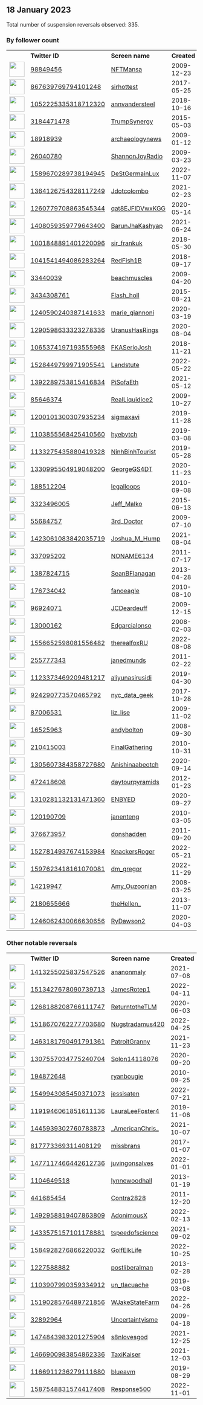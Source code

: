 
## 18 January 2023
Total number of suspension reversals observed: 335.

### By follower count
<table><tr><th></th><th align="left">Twitter ID</th><th align="left">Screen name</th>
<th align="left">Created</th><th align="left">Status</th><th align="left">Suspended</th><th align="left">Followers</th>
<tr><td><a href="https://pbs.twimg.com/profile_images/1667920927114272768/1ohGRbdn_normal.jpg"><img src="https://pbs.twimg.com/profile_images/1667920927114272768/1ohGRbdn_normal.jpg" width="40px" height="40px" align="center"/></a></td><td><a href="https://twitter.com/intent/user?user_id=98849456">98849456</a></td><td><a href="https://twitter.com/NFTMansa">NFTMansa</a></td><td>2009-12-23</td><td align="center"></td><td>2023-01-13</td><td>107335</td></tr>
<tr><td><a href="https://pbs.twimg.com/profile_images/1621724574395305984/CLylZocU_normal.jpg"><img src="https://pbs.twimg.com/profile_images/1621724574395305984/CLylZocU_normal.jpg" width="40px" height="40px" align="center"/></a></td><td><a href="https://twitter.com/intent/user?user_id=867639769794101248">867639769794101248</a></td><td><a href="https://twitter.com/sirhottest">sirhottest</a></td><td>2017-05-25</td><td align="center"></td><td>2022-11-24</td><td>93564</td></tr>
<tr><td><a href="https://pbs.twimg.com/profile_images/1659333778580414464/ymos0Vfa_normal.jpg"><img src="https://pbs.twimg.com/profile_images/1659333778580414464/ymos0Vfa_normal.jpg" width="40px" height="40px" align="center"/></a></td><td><a href="https://twitter.com/intent/user?user_id=1052225335318712320">1052225335318712320</a></td><td><a href="https://twitter.com/annvandersteel">annvandersteel</a></td><td>2018-10-16</td><td align="center"></td><td></td><td>90178</td></tr>
<tr><td><a href="https://pbs.twimg.com/profile_images/1002235587808694274/osA1ld-Z_normal.jpg"><img src="https://pbs.twimg.com/profile_images/1002235587808694274/osA1ld-Z_normal.jpg" width="40px" height="40px" align="center"/></a></td><td><a href="https://twitter.com/intent/user?user_id=3184471478">3184471478</a></td><td><a href="https://twitter.com/TrumpSynergy">TrumpSynergy</a></td><td>2015-05-03</td><td align="center"></td><td></td><td>51144</td></tr>
<tr><td><a href="https://pbs.twimg.com/profile_images/70837918/P40112644e_1__normal.jpg"><img src="https://pbs.twimg.com/profile_images/70837918/P40112644e_1__normal.jpg" width="40px" height="40px" align="center"/></a></td><td><a href="https://twitter.com/intent/user?user_id=18918939">18918939</a></td><td><a href="https://twitter.com/archaeologynews">archaeologynews</a></td><td>2009-01-12</td><td align="center"></td><td>2023-01-13</td><td>31337</td></tr>
<tr><td><a href="https://pbs.twimg.com/profile_images/1273069360953909248/C2kzuW93_normal.jpg"><img src="https://pbs.twimg.com/profile_images/1273069360953909248/C2kzuW93_normal.jpg" width="40px" height="40px" align="center"/></a></td><td><a href="https://twitter.com/intent/user?user_id=26040780">26040780</a></td><td><a href="https://twitter.com/ShannonJoyRadio">ShannonJoyRadio</a></td><td>2009-03-23</td><td align="center"></td><td>2022-03-11</td><td>26298</td></tr>
<tr><td><a href="https://pbs.twimg.com/profile_images/1596284580343980034/xehi5jhh_normal.jpg"><img src="https://pbs.twimg.com/profile_images/1596284580343980034/xehi5jhh_normal.jpg" width="40px" height="40px" align="center"/></a></td><td><a href="https://twitter.com/intent/user?user_id=1589670289738194945">1589670289738194945</a></td><td><a href="https://twitter.com/DeStGermainLux">DeStGermainLux</a></td><td>2022-11-07</td><td align="center"></td><td>2023-01-01</td><td>26235</td></tr>
<tr><td><a href="https://pbs.twimg.com/profile_images/1664166036831371267/aCEprphf_normal.jpg"><img src="https://pbs.twimg.com/profile_images/1664166036831371267/aCEprphf_normal.jpg" width="40px" height="40px" align="center"/></a></td><td><a href="https://twitter.com/intent/user?user_id=1364126754328117249">1364126754328117249</a></td><td><a href="https://twitter.com/Jdotcolombo">Jdotcolombo</a></td><td>2021-02-23</td><td align="center"></td><td>2022-10-05</td><td>25517</td></tr>
<tr><td><a href="https://pbs.twimg.com/profile_images/1656703816711143424/xC8UARjU_normal.jpg"><img src="https://pbs.twimg.com/profile_images/1656703816711143424/xC8UARjU_normal.jpg" width="40px" height="40px" align="center"/></a></td><td><a href="https://twitter.com/intent/user?user_id=1260779708863545344">1260779708863545344</a></td><td><a href="https://twitter.com/qat8EJFlDVwxKGG">qat8EJFlDVwxKGG</a></td><td>2020-05-14</td><td align="center"></td><td>2023-01-12</td><td>18954</td></tr>
<tr><td><a href="https://pbs.twimg.com/profile_images/1626828128499924992/356cO6Iz_normal.jpg"><img src="https://pbs.twimg.com/profile_images/1626828128499924992/356cO6Iz_normal.jpg" width="40px" height="40px" align="center"/></a></td><td><a href="https://twitter.com/intent/user?user_id=1408059359779643400">1408059359779643400</a></td><td><a href="https://twitter.com/BarunJhaKashyap">BarunJhaKashyap</a></td><td>2021-06-24</td><td align="center"></td><td>2022-12-31</td><td>18954</td></tr>
<tr><td><a href="https://pbs.twimg.com/profile_images/1630297810510794752/0LvZ387L_normal.jpg"><img src="https://pbs.twimg.com/profile_images/1630297810510794752/0LvZ387L_normal.jpg" width="40px" height="40px" align="center"/></a></td><td><a href="https://twitter.com/intent/user?user_id=1001848891401220096">1001848891401220096</a></td><td><a href="https://twitter.com/sir_frankuk">sir_frankuk</a></td><td>2018-05-30</td><td align="center"></td><td>2022-07-04</td><td>16757</td></tr>
<tr><td><a href="https://pbs.twimg.com/profile_images/1617345848551038977/kpar0dQN_normal.jpg"><img src="https://pbs.twimg.com/profile_images/1617345848551038977/kpar0dQN_normal.jpg" width="40px" height="40px" align="center"/></a></td><td><a href="https://twitter.com/intent/user?user_id=1041541494086283264">1041541494086283264</a></td><td><a href="https://twitter.com/RedFish1B">RedFish1B</a></td><td>2018-09-17</td><td align="center"></td><td>2022-03-02</td><td>14940</td></tr>
<tr><td><a href="https://pbs.twimg.com/profile_images/1430937893791485953/f3gSr59Q_normal.jpg"><img src="https://pbs.twimg.com/profile_images/1430937893791485953/f3gSr59Q_normal.jpg" width="40px" height="40px" align="center"/></a></td><td><a href="https://twitter.com/intent/user?user_id=33440039">33440039</a></td><td><a href="https://twitter.com/beachmuscles">beachmuscles</a></td><td>2009-04-20</td><td align="center"></td><td>2022-11-24</td><td>13370</td></tr>
<tr><td><a href="https://pbs.twimg.com/profile_images/1584084957521186817/zot3mVd6_normal.jpg"><img src="https://pbs.twimg.com/profile_images/1584084957521186817/zot3mVd6_normal.jpg" width="40px" height="40px" align="center"/></a></td><td><a href="https://twitter.com/intent/user?user_id=3434308761">3434308761</a></td><td><a href="https://twitter.com/Flash_holl">Flash_holl</a></td><td>2015-08-21</td><td align="center">🚫</td><td>2022-11-02</td><td>10711</td></tr>
<tr><td><a href="https://pbs.twimg.com/profile_images/1644784430626504705/lpzK4doV_normal.jpg"><img src="https://pbs.twimg.com/profile_images/1644784430626504705/lpzK4doV_normal.jpg" width="40px" height="40px" align="center"/></a></td><td><a href="https://twitter.com/intent/user?user_id=1240590240387141633">1240590240387141633</a></td><td><a href="https://twitter.com/marie_giannoni">marie_giannoni</a></td><td>2020-03-19</td><td align="center"></td><td>2023-01-13</td><td>9940</td></tr>
<tr><td><a href="https://pbs.twimg.com/profile_images/1667979776026456065/zJoW4tUk_normal.jpg"><img src="https://pbs.twimg.com/profile_images/1667979776026456065/zJoW4tUk_normal.jpg" width="40px" height="40px" align="center"/></a></td><td><a href="https://twitter.com/intent/user?user_id=1290598633323278336">1290598633323278336</a></td><td><a href="https://twitter.com/UranusHasRings">UranusHasRings</a></td><td>2020-08-04</td><td align="center"></td><td>2022-12-25</td><td>9041</td></tr>
<tr><td><a href="https://pbs.twimg.com/profile_images/1617445576831864832/m-vMUVFK_normal.jpg"><img src="https://pbs.twimg.com/profile_images/1617445576831864832/m-vMUVFK_normal.jpg" width="40px" height="40px" align="center"/></a></td><td><a href="https://twitter.com/intent/user?user_id=1065374197193555968">1065374197193555968</a></td><td><a href="https://twitter.com/FKASerioJosh">FKASerioJosh</a></td><td>2018-11-21</td><td align="center"></td><td>2022-09-15</td><td>8636</td></tr>
<tr><td><a href="https://pbs.twimg.com/profile_images/1625442570091352067/aOCGrlII_normal.jpg"><img src="https://pbs.twimg.com/profile_images/1625442570091352067/aOCGrlII_normal.jpg" width="40px" height="40px" align="center"/></a></td><td><a href="https://twitter.com/intent/user?user_id=1528449799971905541">1528449799971905541</a></td><td><a href="https://twitter.com/Landstute">Landstute</a></td><td>2022-05-22</td><td align="center">👋</td><td>2022-10-11</td><td>7353</td></tr>
<tr><td><a href="https://pbs.twimg.com/profile_images/1506126428768808964/HmI7_Us8_normal.jpg"><img src="https://pbs.twimg.com/profile_images/1506126428768808964/HmI7_Us8_normal.jpg" width="40px" height="40px" align="center"/></a></td><td><a href="https://twitter.com/intent/user?user_id=1392289753815416834">1392289753815416834</a></td><td><a href="https://twitter.com/PiSofaEth">PiSofaEth</a></td><td>2021-05-12</td><td align="center"></td><td>2023-01-11</td><td>5854</td></tr>
<tr><td><a href="https://pbs.twimg.com/profile_images/1247328865703399425/y5Fg9i2R_normal.jpg"><img src="https://pbs.twimg.com/profile_images/1247328865703399425/y5Fg9i2R_normal.jpg" width="40px" height="40px" align="center"/></a></td><td><a href="https://twitter.com/intent/user?user_id=85646374">85646374</a></td><td><a href="https://twitter.com/RealLiquidice2">RealLiquidice2</a></td><td>2009-10-27</td><td align="center"></td><td>2022-11-07</td><td>5395</td></tr>
<tr><td><a href="https://pbs.twimg.com/profile_images/1607013957486739457/O8aZ2b9h_normal.jpg"><img src="https://pbs.twimg.com/profile_images/1607013957486739457/O8aZ2b9h_normal.jpg" width="40px" height="40px" align="center"/></a></td><td><a href="https://twitter.com/intent/user?user_id=1200101300307935234">1200101300307935234</a></td><td><a href="https://twitter.com/sigmaxavi">sigmaxavi</a></td><td>2019-11-28</td><td align="center"></td><td>2023-01-12</td><td>5213</td></tr>
<tr><td><a href="https://pbs.twimg.com/profile_images/1653080376074551299/XQVER78d_normal.jpg"><img src="https://pbs.twimg.com/profile_images/1653080376074551299/XQVER78d_normal.jpg" width="40px" height="40px" align="center"/></a></td><td><a href="https://twitter.com/intent/user?user_id=1103855568425410560">1103855568425410560</a></td><td><a href="https://twitter.com/hyebytch">hyebytch</a></td><td>2019-03-08</td><td align="center"></td><td>2023-01-13</td><td>5119</td></tr>
<tr><td><a href="https://pbs.twimg.com/profile_images/1136333222537601024/PfwFWMmC_normal.jpg"><img src="https://pbs.twimg.com/profile_images/1136333222537601024/PfwFWMmC_normal.jpg" width="40px" height="40px" align="center"/></a></td><td><a href="https://twitter.com/intent/user?user_id=1133275435880419328">1133275435880419328</a></td><td><a href="https://twitter.com/NinhBinhTourist">NinhBinhTourist</a></td><td>2019-05-28</td><td align="center"></td><td>2023-01-03</td><td>5104</td></tr>
<tr><td><a href="https://pbs.twimg.com/profile_images/1331000800726949889/6_Ra0DNQ_normal.jpg"><img src="https://pbs.twimg.com/profile_images/1331000800726949889/6_Ra0DNQ_normal.jpg" width="40px" height="40px" align="center"/></a></td><td><a href="https://twitter.com/intent/user?user_id=1330995504919048200">1330995504919048200</a></td><td><a href="https://twitter.com/GeorgeGS4DT">GeorgeGS4DT</a></td><td>2020-11-23</td><td align="center"></td><td>2022-11-29</td><td>4703</td></tr>
<tr><td><a href="https://pbs.twimg.com/profile_images/1659942985205686272/wLn2fiR3_normal.jpg"><img src="https://pbs.twimg.com/profile_images/1659942985205686272/wLn2fiR3_normal.jpg" width="40px" height="40px" align="center"/></a></td><td><a href="https://twitter.com/intent/user?user_id=188512204">188512204</a></td><td><a href="https://twitter.com/legalloops">legalloops</a></td><td>2010-09-08</td><td align="center"></td><td>2023-01-13</td><td>4607</td></tr>
<tr><td><a href="https://pbs.twimg.com/profile_images/1601707665549402117/xzUmZ-nk_normal.jpg"><img src="https://pbs.twimg.com/profile_images/1601707665549402117/xzUmZ-nk_normal.jpg" width="40px" height="40px" align="center"/></a></td><td><a href="https://twitter.com/intent/user?user_id=3323496005">3323496005</a></td><td><a href="https://twitter.com/Jeff_Malko">Jeff_Malko</a></td><td>2015-06-13</td><td align="center"></td><td>2023-01-07</td><td>4514</td></tr>
<tr><td><a href="https://pbs.twimg.com/profile_images/1348901286821978112/g5H9a2sV_normal.jpg"><img src="https://pbs.twimg.com/profile_images/1348901286821978112/g5H9a2sV_normal.jpg" width="40px" height="40px" align="center"/></a></td><td><a href="https://twitter.com/intent/user?user_id=55684757">55684757</a></td><td><a href="https://twitter.com/3rd_Doctor">3rd_Doctor</a></td><td>2009-07-10</td><td align="center"></td><td></td><td>4276</td></tr>
<tr><td><a href="https://pbs.twimg.com/profile_images/1663707855319445506/jgFUdo00_normal.jpg"><img src="https://pbs.twimg.com/profile_images/1663707855319445506/jgFUdo00_normal.jpg" width="40px" height="40px" align="center"/></a></td><td><a href="https://twitter.com/intent/user?user_id=1423061083842035719">1423061083842035719</a></td><td><a href="https://twitter.com/Joshua_M_Hump">Joshua_M_Hump</a></td><td>2021-08-04</td><td align="center"></td><td>2022-09-22</td><td>3992</td></tr>
<tr><td><a href="https://pbs.twimg.com/profile_images/1515252401380507648/eEgV_bUo_normal.jpg"><img src="https://pbs.twimg.com/profile_images/1515252401380507648/eEgV_bUo_normal.jpg" width="40px" height="40px" align="center"/></a></td><td><a href="https://twitter.com/intent/user?user_id=337095202">337095202</a></td><td><a href="https://twitter.com/NONAME6134">NONAME6134</a></td><td>2011-07-17</td><td align="center"></td><td>2023-01-12</td><td>3926</td></tr>
<tr><td><a href="https://pbs.twimg.com/profile_images/1459442801788207107/jIlgVVb7_normal.jpg"><img src="https://pbs.twimg.com/profile_images/1459442801788207107/jIlgVVb7_normal.jpg" width="40px" height="40px" align="center"/></a></td><td><a href="https://twitter.com/intent/user?user_id=1387824715">1387824715</a></td><td><a href="https://twitter.com/SeanBFlanagan">SeanBFlanagan</a></td><td>2013-04-28</td><td align="center"></td><td>2022-07-16</td><td>3879</td></tr>
<tr><td><a href="https://pbs.twimg.com/profile_images/1657006365473230849/rT4xpyHo_normal.jpg"><img src="https://pbs.twimg.com/profile_images/1657006365473230849/rT4xpyHo_normal.jpg" width="40px" height="40px" align="center"/></a></td><td><a href="https://twitter.com/intent/user?user_id=176734042">176734042</a></td><td><a href="https://twitter.com/fanoeagle">fanoeagle</a></td><td>2010-08-10</td><td align="center"></td><td>2023-01-12</td><td>3666</td></tr>
<tr><td><a href="https://pbs.twimg.com/profile_images/1416795381229400066/PqmPPVKw_normal.jpg"><img src="https://pbs.twimg.com/profile_images/1416795381229400066/PqmPPVKw_normal.jpg" width="40px" height="40px" align="center"/></a></td><td><a href="https://twitter.com/intent/user?user_id=96924071">96924071</a></td><td><a href="https://twitter.com/JCDeardeuff">JCDeardeuff</a></td><td>2009-12-15</td><td align="center"></td><td>2022-10-14</td><td>3572</td></tr>
<tr><td><a href="https://pbs.twimg.com/profile_images/768126494631747586/eOhsJgHB_normal.jpg"><img src="https://pbs.twimg.com/profile_images/768126494631747586/eOhsJgHB_normal.jpg" width="40px" height="40px" align="center"/></a></td><td><a href="https://twitter.com/intent/user?user_id=13000162">13000162</a></td><td><a href="https://twitter.com/Edgarcialonso">Edgarcialonso</a></td><td>2008-02-03</td><td align="center"></td><td>2022-07-30</td><td>3414</td></tr>
<tr><td><a href="https://pbs.twimg.com/profile_images/1668394997656240130/1n7fprzO_normal.jpg"><img src="https://pbs.twimg.com/profile_images/1668394997656240130/1n7fprzO_normal.jpg" width="40px" height="40px" align="center"/></a></td><td><a href="https://twitter.com/intent/user?user_id=1556652598081556482">1556652598081556482</a></td><td><a href="https://twitter.com/therealfoxRU">therealfoxRU</a></td><td>2022-08-08</td><td align="center"></td><td>2022-11-22</td><td>3319</td></tr>
<tr><td><a href="https://pbs.twimg.com/profile_images/1012051510623027200/CCruOfUM_normal.jpg"><img src="https://pbs.twimg.com/profile_images/1012051510623027200/CCruOfUM_normal.jpg" width="40px" height="40px" align="center"/></a></td><td><a href="https://twitter.com/intent/user?user_id=255777343">255777343</a></td><td><a href="https://twitter.com/janedmunds">janedmunds</a></td><td>2011-02-22</td><td align="center"></td><td>2023-01-12</td><td>2940</td></tr>
<tr><td><a href="https://pbs.twimg.com/profile_images/1567960120335671304/9YksbcBS_normal.jpg"><img src="https://pbs.twimg.com/profile_images/1567960120335671304/9YksbcBS_normal.jpg" width="40px" height="40px" align="center"/></a></td><td><a href="https://twitter.com/intent/user?user_id=1123373469209481217">1123373469209481217</a></td><td><a href="https://twitter.com/aliyunasirusidi">aliyunasirusidi</a></td><td>2019-04-30</td><td align="center"></td><td>2023-01-10</td><td>2644</td></tr>
<tr><td><a href="https://pbs.twimg.com/profile_images/1309207681836683267/WG8C7QqJ_normal.jpg"><img src="https://pbs.twimg.com/profile_images/1309207681836683267/WG8C7QqJ_normal.jpg" width="40px" height="40px" align="center"/></a></td><td><a href="https://twitter.com/intent/user?user_id=924290773570465792">924290773570465792</a></td><td><a href="https://twitter.com/nyc_data_geek">nyc_data_geek</a></td><td>2017-10-28</td><td align="center"></td><td>2022-08-03</td><td>2592</td></tr>
<tr><td><a href="https://pbs.twimg.com/profile_images/1615175985292365824/jpVogO4k_normal.jpg"><img src="https://pbs.twimg.com/profile_images/1615175985292365824/jpVogO4k_normal.jpg" width="40px" height="40px" align="center"/></a></td><td><a href="https://twitter.com/intent/user?user_id=87006531">87006531</a></td><td><a href="https://twitter.com/liz_lise">liz_lise</a></td><td>2009-11-02</td><td align="center"></td><td>2022-08-11</td><td>2486</td></tr>
<tr><td><a href="https://pbs.twimg.com/profile_images/1651136359396958208/kszRnB7g_normal.jpg"><img src="https://pbs.twimg.com/profile_images/1651136359396958208/kszRnB7g_normal.jpg" width="40px" height="40px" align="center"/></a></td><td><a href="https://twitter.com/intent/user?user_id=16525963">16525963</a></td><td><a href="https://twitter.com/andybolton">andybolton</a></td><td>2008-09-30</td><td align="center"></td><td>2022-08-18</td><td>2448</td></tr>
<tr><td><a href="https://pbs.twimg.com/profile_images/1608845852025688065/njHrEckw_normal.jpg"><img src="https://pbs.twimg.com/profile_images/1608845852025688065/njHrEckw_normal.jpg" width="40px" height="40px" align="center"/></a></td><td><a href="https://twitter.com/intent/user?user_id=210415003">210415003</a></td><td><a href="https://twitter.com/FinalGathering">FinalGathering</a></td><td>2010-10-31</td><td align="center"></td><td>2023-01-12</td><td>2379</td></tr>
<tr><td><a href="https://pbs.twimg.com/profile_images/1664541087720177664/lUd-GC0y_normal.jpg"><img src="https://pbs.twimg.com/profile_images/1664541087720177664/lUd-GC0y_normal.jpg" width="40px" height="40px" align="center"/></a></td><td><a href="https://twitter.com/intent/user?user_id=1305607384358727680">1305607384358727680</a></td><td><a href="https://twitter.com/Anishinaabeotch">Anishinaabeotch</a></td><td>2020-09-14</td><td align="center"></td><td>2023-01-13</td><td>2327</td></tr>
<tr><td><a href="https://pbs.twimg.com/profile_images/966139562622930945/KEvY4zNo_normal.jpg"><img src="https://pbs.twimg.com/profile_images/966139562622930945/KEvY4zNo_normal.jpg" width="40px" height="40px" align="center"/></a></td><td><a href="https://twitter.com/intent/user?user_id=472418608">472418608</a></td><td><a href="https://twitter.com/daytourpyramids">daytourpyramids</a></td><td>2012-01-23</td><td align="center"></td><td>2023-01-09</td><td>2290</td></tr>
<tr><td><a href="https://pbs.twimg.com/profile_images/1609746552787968000/oNQr7yTV_normal.jpg"><img src="https://pbs.twimg.com/profile_images/1609746552787968000/oNQr7yTV_normal.jpg" width="40px" height="40px" align="center"/></a></td><td><a href="https://twitter.com/intent/user?user_id=1310281132131471360">1310281132131471360</a></td><td><a href="https://twitter.com/ENBYED">ENBYED</a></td><td>2020-09-27</td><td align="center"></td><td>2023-01-10</td><td>2247</td></tr>
<tr><td><a href="https://pbs.twimg.com/profile_images/1011347896493531137/dM5XdtbB_normal.jpg"><img src="https://pbs.twimg.com/profile_images/1011347896493531137/dM5XdtbB_normal.jpg" width="40px" height="40px" align="center"/></a></td><td><a href="https://twitter.com/intent/user?user_id=120190709">120190709</a></td><td><a href="https://twitter.com/janenteng">janenteng</a></td><td>2010-03-05</td><td align="center"></td><td></td><td>2226</td></tr>
<tr><td><a href="https://pbs.twimg.com/profile_images/1599226137695043584/UiXks7VF_normal.jpg"><img src="https://pbs.twimg.com/profile_images/1599226137695043584/UiXks7VF_normal.jpg" width="40px" height="40px" align="center"/></a></td><td><a href="https://twitter.com/intent/user?user_id=376673957">376673957</a></td><td><a href="https://twitter.com/donshadden">donshadden</a></td><td>2011-09-20</td><td align="center"></td><td>2023-01-06</td><td>2009</td></tr>
<tr><td><a href="https://pbs.twimg.com/profile_images/1605433032957366272/N0LdSStP_normal.jpg"><img src="https://pbs.twimg.com/profile_images/1605433032957366272/N0LdSStP_normal.jpg" width="40px" height="40px" align="center"/></a></td><td><a href="https://twitter.com/intent/user?user_id=1527814937674153984">1527814937674153984</a></td><td><a href="https://twitter.com/KnackersRoger">KnackersRoger</a></td><td>2022-05-21</td><td align="center"></td><td>2023-01-11</td><td>1968</td></tr>
<tr><td><a href="https://pbs.twimg.com/profile_images/1597631916563468292/LqOQgvpU_normal.jpg"><img src="https://pbs.twimg.com/profile_images/1597631916563468292/LqOQgvpU_normal.jpg" width="40px" height="40px" align="center"/></a></td><td><a href="https://twitter.com/intent/user?user_id=1597623418161070081">1597623418161070081</a></td><td><a href="https://twitter.com/dm_gregor">dm_gregor</a></td><td>2022-11-29</td><td align="center"></td><td>2023-01-09</td><td>1960</td></tr>
<tr><td><a href="https://pbs.twimg.com/profile_images/1538002698926141441/SyZ-jGeE_normal.jpg"><img src="https://pbs.twimg.com/profile_images/1538002698926141441/SyZ-jGeE_normal.jpg" width="40px" height="40px" align="center"/></a></td><td><a href="https://twitter.com/intent/user?user_id=14219947">14219947</a></td><td><a href="https://twitter.com/Amy_Ouzoonian">Amy_Ouzoonian</a></td><td>2008-03-25</td><td align="center"></td><td>2023-01-10</td><td>1939</td></tr>
<tr><td><a href="https://pbs.twimg.com/profile_images/1324984122209673216/wfG2TyzB_normal.jpg"><img src="https://pbs.twimg.com/profile_images/1324984122209673216/wfG2TyzB_normal.jpg" width="40px" height="40px" align="center"/></a></td><td><a href="https://twitter.com/intent/user?user_id=2180655666">2180655666</a></td><td><a href="https://twitter.com/theHellen_">theHellen_</a></td><td>2013-11-07</td><td align="center"></td><td>2022-08-15</td><td>1786</td></tr>
<tr><td><a href="https://pbs.twimg.com/profile_images/1615732693245001730/Q5e6QxY5_normal.jpg"><img src="https://pbs.twimg.com/profile_images/1615732693245001730/Q5e6QxY5_normal.jpg" width="40px" height="40px" align="center"/></a></td><td><a href="https://twitter.com/intent/user?user_id=1246062430066630656">1246062430066630656</a></td><td><a href="https://twitter.com/RyDawson2">RyDawson2</a></td><td>2020-04-03</td><td align="center"></td><td></td><td>1652</td></tr>
</table>

### Other notable reversals
<table><tr><th></th><th align="left">Twitter ID</th><th align="left">Screen name</th>
<th align="left">Created</th><th align="left">Status</th><th align="left">Suspended</th><th align="left">Followers</th>
<tr><td><a href="https://pbs.twimg.com/profile_images/1508481535929843712/nR6JzCTC_normal.jpg"><img src="https://pbs.twimg.com/profile_images/1508481535929843712/nR6JzCTC_normal.jpg" width="40px" height="40px" align="center"/></a></td><td><a href="https://twitter.com/intent/user?user_id=1413255025837547526">1413255025837547526</a></td><td><a href="https://twitter.com/ananonmaly">ananonmaly</a></td><td>2021-07-08</td><td align="center"></td><td>2022-10-21</td><td>342</td></tr>
<tr><td><a href="https://pbs.twimg.com/profile_images/1541607246722899972/QLWjrn4q_normal.jpg"><img src="https://pbs.twimg.com/profile_images/1541607246722899972/QLWjrn4q_normal.jpg" width="40px" height="40px" align="center"/></a></td><td><a href="https://twitter.com/intent/user?user_id=1513427678090739713">1513427678090739713</a></td><td><a href="https://twitter.com/JamesRotep1">JamesRotep1</a></td><td>2022-04-11</td><td align="center"></td><td>2022-10-14</td><td>4</td></tr>
<tr><td><a href="https://pbs.twimg.com/profile_images/1550964374558449664/s7o4y_Il_normal.jpg"><img src="https://pbs.twimg.com/profile_images/1550964374558449664/s7o4y_Il_normal.jpg" width="40px" height="40px" align="center"/></a></td><td><a href="https://twitter.com/intent/user?user_id=1268188208766111747">1268188208766111747</a></td><td><a href="https://twitter.com/ReturntotheTLM">ReturntotheTLM</a></td><td>2020-06-03</td><td align="center"></td><td>2022-12-29</td><td>331</td></tr>
<tr><td><a href="https://pbs.twimg.com/profile_images/1518670940678238208/cI5_YzI6_normal.jpg"><img src="https://pbs.twimg.com/profile_images/1518670940678238208/cI5_YzI6_normal.jpg" width="40px" height="40px" align="center"/></a></td><td><a href="https://twitter.com/intent/user?user_id=1518670762277703680">1518670762277703680</a></td><td><a href="https://twitter.com/Nugstradamus420">Nugstradamus420</a></td><td>2022-04-25</td><td align="center"></td><td>2023-01-11</td><td>7</td></tr>
<tr><td><a href="https://pbs.twimg.com/profile_images/1612547227053948928/mLOe2Xrp_normal.jpg"><img src="https://pbs.twimg.com/profile_images/1612547227053948928/mLOe2Xrp_normal.jpg" width="40px" height="40px" align="center"/></a></td><td><a href="https://twitter.com/intent/user?user_id=1463181790491791361">1463181790491791361</a></td><td><a href="https://twitter.com/PatroitGranny">PatroitGranny</a></td><td>2021-11-23</td><td align="center"></td><td>2023-01-11</td><td>685</td></tr>
<tr><td><a href="https://abs.twimg.com/sticky/default_profile_images/default_profile_normal.png"><img src="https://abs.twimg.com/sticky/default_profile_images/default_profile_normal.png" width="40px" height="40px" align="center"/></a></td><td><a href="https://twitter.com/intent/user?user_id=1307557034775240704">1307557034775240704</a></td><td><a href="https://twitter.com/Solon14118076">Solon14118076</a></td><td>2020-09-20</td><td align="center"></td><td>2023-01-12</td><td>42</td></tr>
<tr><td><a href="https://pbs.twimg.com/profile_images/1758000522/image_normal.jpg"><img src="https://pbs.twimg.com/profile_images/1758000522/image_normal.jpg" width="40px" height="40px" align="center"/></a></td><td><a href="https://twitter.com/intent/user?user_id=194872648">194872648</a></td><td><a href="https://twitter.com/ryanbougie">ryanbougie</a></td><td>2010-09-25</td><td align="center"></td><td>2023-01-10</td><td>683</td></tr>
<tr><td><a href="https://pbs.twimg.com/profile_images/1562115139255549952/fge8IwQV_normal.jpg"><img src="https://pbs.twimg.com/profile_images/1562115139255549952/fge8IwQV_normal.jpg" width="40px" height="40px" align="center"/></a></td><td><a href="https://twitter.com/intent/user?user_id=1549943085450371073">1549943085450371073</a></td><td><a href="https://twitter.com/jessisaten">jessisaten</a></td><td>2022-07-21</td><td align="center">🔒</td><td>2023-01-13</td><td>528</td></tr>
<tr><td><a href="https://pbs.twimg.com/profile_images/1306291758557540360/yjZ9KYHY_normal.jpg"><img src="https://pbs.twimg.com/profile_images/1306291758557540360/yjZ9KYHY_normal.jpg" width="40px" height="40px" align="center"/></a></td><td><a href="https://twitter.com/intent/user?user_id=1191946061851611136">1191946061851611136</a></td><td><a href="https://twitter.com/LauraLeeFoster4">LauraLeeFoster4</a></td><td>2019-11-06</td><td align="center"></td><td>2023-01-13</td><td>239</td></tr>
<tr><td><a href="https://pbs.twimg.com/profile_images/1577873672483676160/MixJ5rnl_normal.jpg"><img src="https://pbs.twimg.com/profile_images/1577873672483676160/MixJ5rnl_normal.jpg" width="40px" height="40px" align="center"/></a></td><td><a href="https://twitter.com/intent/user?user_id=1445939302760783873">1445939302760783873</a></td><td><a href="https://twitter.com/_AmericanChris_">_AmericanChris_</a></td><td>2021-10-07</td><td align="center"></td><td>2022-12-05</td><td>306</td></tr>
<tr><td><a href="https://pbs.twimg.com/profile_images/1601812870882213888/18OQyE7k_normal.jpg"><img src="https://pbs.twimg.com/profile_images/1601812870882213888/18OQyE7k_normal.jpg" width="40px" height="40px" align="center"/></a></td><td><a href="https://twitter.com/intent/user?user_id=817773369311408129">817773369311408129</a></td><td><a href="https://twitter.com/missbrans">missbrans</a></td><td>2017-01-07</td><td align="center"></td><td>2022-12-23</td><td>554</td></tr>
<tr><td><a href="https://pbs.twimg.com/profile_images/1637815232247771139/L7iUNb_P_normal.jpg"><img src="https://pbs.twimg.com/profile_images/1637815232247771139/L7iUNb_P_normal.jpg" width="40px" height="40px" align="center"/></a></td><td><a href="https://twitter.com/intent/user?user_id=1477117466442612736">1477117466442612736</a></td><td><a href="https://twitter.com/juvingonsalves">juvingonsalves</a></td><td>2022-01-01</td><td align="center"></td><td>2022-12-01</td><td>224</td></tr>
<tr><td><a href="https://abs.twimg.com/sticky/default_profile_images/default_profile_normal.png"><img src="https://abs.twimg.com/sticky/default_profile_images/default_profile_normal.png" width="40px" height="40px" align="center"/></a></td><td><a href="https://twitter.com/intent/user?user_id=1104649518">1104649518</a></td><td><a href="https://twitter.com/lynnewoodhall">lynnewoodhall</a></td><td>2013-01-19</td><td align="center"></td><td>2022-12-29</td><td>210</td></tr>
<tr><td><a href="https://pbs.twimg.com/profile_images/1271821725186043904/HeEZJ3Pi_normal.jpg"><img src="https://pbs.twimg.com/profile_images/1271821725186043904/HeEZJ3Pi_normal.jpg" width="40px" height="40px" align="center"/></a></td><td><a href="https://twitter.com/intent/user?user_id=441685454">441685454</a></td><td><a href="https://twitter.com/Contra2828">Contra2828</a></td><td>2011-12-20</td><td align="center"></td><td>2023-01-09</td><td>60</td></tr>
<tr><td><a href="https://pbs.twimg.com/profile_images/1664370231085596673/z2M6NlEC_normal.jpg"><img src="https://pbs.twimg.com/profile_images/1664370231085596673/z2M6NlEC_normal.jpg" width="40px" height="40px" align="center"/></a></td><td><a href="https://twitter.com/intent/user?user_id=1492958819407863809">1492958819407863809</a></td><td><a href="https://twitter.com/AdonimousX">AdonimousX</a></td><td>2022-02-13</td><td align="center"></td><td>2023-01-13</td><td>472</td></tr>
<tr><td><a href="https://pbs.twimg.com/profile_images/1618813968717418496/ncXQ2FR1_normal.jpg"><img src="https://pbs.twimg.com/profile_images/1618813968717418496/ncXQ2FR1_normal.jpg" width="40px" height="40px" align="center"/></a></td><td><a href="https://twitter.com/intent/user?user_id=1433575157101178881">1433575157101178881</a></td><td><a href="https://twitter.com/tspeedofscience">tspeedofscience</a></td><td>2021-09-02</td><td align="center"></td><td>2023-01-13</td><td>60</td></tr>
<tr><td><a href="https://pbs.twimg.com/profile_images/1617333071208124417/FBVGovvh_normal.jpg"><img src="https://pbs.twimg.com/profile_images/1617333071208124417/FBVGovvh_normal.jpg" width="40px" height="40px" align="center"/></a></td><td><a href="https://twitter.com/intent/user?user_id=1584928276866220032">1584928276866220032</a></td><td><a href="https://twitter.com/GolfElkLife">GolfElkLife</a></td><td>2022-10-25</td><td align="center"></td><td>2023-01-16</td><td>271</td></tr>
<tr><td><a href="https://pbs.twimg.com/profile_images/1523659248147832833/Eq6sg7m5_normal.jpg"><img src="https://pbs.twimg.com/profile_images/1523659248147832833/Eq6sg7m5_normal.jpg" width="40px" height="40px" align="center"/></a></td><td><a href="https://twitter.com/intent/user?user_id=1227588882">1227588882</a></td><td><a href="https://twitter.com/postliberalman">postliberalman</a></td><td>2013-02-28</td><td align="center"></td><td>2023-01-12</td><td>446</td></tr>
<tr><td><a href="https://pbs.twimg.com/profile_images/1503450781818802193/OSLo1c0o_normal.jpg"><img src="https://pbs.twimg.com/profile_images/1503450781818802193/OSLo1c0o_normal.jpg" width="40px" height="40px" align="center"/></a></td><td><a href="https://twitter.com/intent/user?user_id=1103907990359334912">1103907990359334912</a></td><td><a href="https://twitter.com/un_tlacuache">un_tlacuache</a></td><td>2019-03-08</td><td align="center"></td><td>2023-01-06</td><td>56</td></tr>
<tr><td><a href="https://pbs.twimg.com/profile_images/1519029868830380033/--P2iHLW_normal.jpg"><img src="https://pbs.twimg.com/profile_images/1519029868830380033/--P2iHLW_normal.jpg" width="40px" height="40px" align="center"/></a></td><td><a href="https://twitter.com/intent/user?user_id=1519028576489721856">1519028576489721856</a></td><td><a href="https://twitter.com/WJakeStateFarm">WJakeStateFarm</a></td><td>2022-04-26</td><td align="center"></td><td>2022-12-08</td><td>1617</td></tr>
<tr><td><a href="https://pbs.twimg.com/profile_images/1578138441182740480/ww0zwWXd_normal.jpg"><img src="https://pbs.twimg.com/profile_images/1578138441182740480/ww0zwWXd_normal.jpg" width="40px" height="40px" align="center"/></a></td><td><a href="https://twitter.com/intent/user?user_id=32892964">32892964</a></td><td><a href="https://twitter.com/Uncertaintyisme">Uncertaintyisme</a></td><td>2009-04-18</td><td align="center">🚫</td><td>2023-01-12</td><td>23</td></tr>
<tr><td><a href="https://pbs.twimg.com/profile_images/1509592099997421568/2nKw3z_P_normal.jpg"><img src="https://pbs.twimg.com/profile_images/1509592099997421568/2nKw3z_P_normal.jpg" width="40px" height="40px" align="center"/></a></td><td><a href="https://twitter.com/intent/user?user_id=1474843983201275904">1474843983201275904</a></td><td><a href="https://twitter.com/s8nlovesgod">s8nlovesgod</a></td><td>2021-12-25</td><td align="center"></td><td>2023-01-04</td><td>489</td></tr>
<tr><td><a href="https://pbs.twimg.com/profile_images/1629199857880649729/0VpQKbx4_normal.jpg"><img src="https://pbs.twimg.com/profile_images/1629199857880649729/0VpQKbx4_normal.jpg" width="40px" height="40px" align="center"/></a></td><td><a href="https://twitter.com/intent/user?user_id=1466900983854862336">1466900983854862336</a></td><td><a href="https://twitter.com/TaxiKaiser">TaxiKaiser</a></td><td>2021-12-03</td><td align="center"></td><td>2022-12-29</td><td>1502</td></tr>
<tr><td><a href="https://abs.twimg.com/sticky/default_profile_images/default_profile_normal.png"><img src="https://abs.twimg.com/sticky/default_profile_images/default_profile_normal.png" width="40px" height="40px" align="center"/></a></td><td><a href="https://twitter.com/intent/user?user_id=1166911236279111680">1166911236279111680</a></td><td><a href="https://twitter.com/blueavm">blueavm</a></td><td>2019-08-29</td><td align="center"></td><td>2023-01-12</td><td>100</td></tr>
<tr><td><a href="https://pbs.twimg.com/profile_images/1610670125157584897/BVh9n2oy_normal.jpg"><img src="https://pbs.twimg.com/profile_images/1610670125157584897/BVh9n2oy_normal.jpg" width="40px" height="40px" align="center"/></a></td><td><a href="https://twitter.com/intent/user?user_id=1587548831574417408">1587548831574417408</a></td><td><a href="https://twitter.com/Response500">Response500</a></td><td>2022-11-01</td><td align="center"></td><td>2023-01-14</td><td>42</td></tr>
</table>
